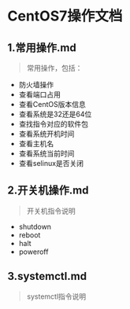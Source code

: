 # CentOS7操作文档

## 1.常用操作.md
> 常用操作，包括：
- 防火墙操作
- 查看端口占用
- 查看CentOS版本信息
- 查看系统是32还是64位
- 查找指令对应的软件包
- 查看系统开机时间
- 查看主机名
- 查看系统当前时间
- 查看selinux是否关闭


## 2.开关机操作.md
> 开关机指令说明
- shutdown
- reboot
- halt
- poweroff

## 3.systemctl.md
> systemctl指令说明
